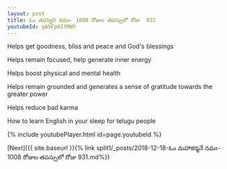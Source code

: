 ```yaml
---
layout: post
title: ఓం తపస్విని నమః- 1008 రోజుల తపస్సులో రోజు  932
youtubeId: gASFpXIfMWY
---
```

 
 
Helps get goodness, bliss and peace and God's blessings
 
Helps remain focused, help generate inner energy 
 
Helps boost physical and mental health 
 
Helps remain grounded and generates a sense of gratitude towards the greater power 
 
Helps reduce bad karma
 
How to learn English in your sleep for telugu people
 
 
 
 


{% include youtubePlayer.html id=page.youtubeId %}
 
[Next]({{ site.baseurl }}{% link split1/_posts/2018-12-18-ఓం మహాకర్మనే నమః- 1008 రోజుల తపస్సులో రోజు  931.md%})
 
